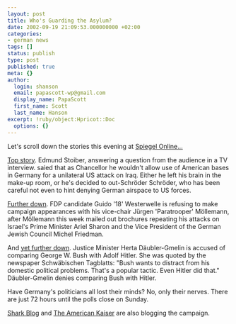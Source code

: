 ```yaml
---
layout: post
title: Who's Guarding the Asylum?
date: 2002-09-19 21:09:53.000000000 +02:00
categories:
- german news
tags: []
status: publish
type: post
published: true
meta: {}
author:
  login: shanson
  email: papascott-wp@gmail.com
  display_name: PapaScott
  first_name: Scott
  last_name: Hanson
excerpt: !ruby/object:Hpricot::Doc
  options: {}
---
```

<p>Let's scroll down the stories this evening at <a href="http://www.spiegel.de/">Spiegel Online...</a></p>
<p><a href="http://www.spiegel.de/politik/debatte/0,1518,214836,00.html">Top story</a>. Edmund Stoiber, answering a question from the audience in a TV interview. saied that as Chancellor he wouldn't allow use of American bases in Germany for a unilateral US attack on Iraq. Either he left his brain in the make-up room, or he's decided to out-Schröder Schröder, who has been careful not even to hint denying German airspace to US forces.</p>
<p><a href="http://www.spiegel.de/politik/deutschland/0,1518,214837,00.html">Further down</a>. FDP candidate Guido '18' Westerwelle is refusing to make campaign appearances with his vice-chair Jürgen 'Paratrooper' Möllemann, after Möllemann this week mailed out brochures repeating his attacks on Israel's Prime Minister Ariel Sharon and the Vice President of the German Jewish Council Michel Friedman.</p>
<p>And <a href="http://www.spiegel.de/politik/deutschland/0,1518,214663,00.html">yet further down</a>. Justice Minister Herta Däubler-Gmelin is accused of comparing George W. Bush with Adolf Hitler. She was quoted by the newspaper Schwäbischen Tagblatts: "Bush wants to distract from his domestic political problems. That's a popular tactic. Even Hitler did that." Däubler-Gmelin denies comparing Bush with Hitler.</p>
<p>Have Germany's politicians all lost their minds? No, only their nerves. There are just 72 hours until the polls close on Sunday.</p>
<p><a href="http://www.usefulwork.com/shark/archives/000205.html#000205">Shark Blog</a> and <a href="http://americankaiser.blogspot.com/2002_09_15_americankaiser_archive.html#81806986">The American Kaiser</a> are also blogging the campaign.</p>
